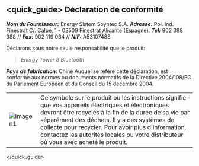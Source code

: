 ## <quick_guide> Déclaration de conformité

_**Nom du Fournisseur:**_ Energy Sistem Soyntec S.A.
_**Adresse:**_ Pol. Ind. Finestrat C/. Calpe, 1 - 03509 Finestrat Alicante (Espagne).
_**Tel:**_ 902 388 388 // _**Fax:**_ 902 119 034 // _**NIF:**_  A53107488


Déclarons sous notre seule responsabilité que le produit:

>*Energy Tower 8 Bluetooth*

_**Pays de fabrication:**_ Chine
Auquel se réfère cette déclaration, est conforme aux normes ou documents normatifs de la Directive 2004/108/EC du Parlement Européen et du Conseil du 15 décembre 2004.

|  |  |
|:-------|:-------|
|![Imagen1](http://static.energysistem.com/images/manuals/39930/52d42d0e441fc.jpg) | Ce symbole sur le produit ou les instructions signifie que vos appareils électriques et électroniques devront être recyclés à la fin de la durée de sa vie par séparément des déchets. Il y a des systèmes de collecte pour recycler. Pour avoir plus d'information, contactez les autorités locales ou votre distributeur où vous avec acheté le produit.|

</quick_guide>
